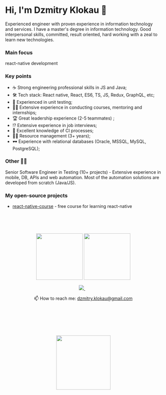 # Hi, I'm Dzmitry Klokau 👋
Experienced engineer with proven experience in information technology and services. I have a master's degree in information technology. Good interpersonal skills, committed, result oriented, hard working with a zeal to learn new technologies.

### Main focus
react-native development

### Key points
* ☕️ Strong engineering professional skills in JS and Java;
* 🛠 Tech stack: React native, React, ES6, TS, JS, Redux, GraphQL, etc;
* 🔧 Experienced in unit testing;
* 👨‍🏫 Extensive experience in conducting courses, mentoring and internships;
* 🏆 Great leadership experience (2-5 teammates) ;
* ⁉️ Extensive experience in job interviews;
* 🌊 Excellent knowledge of CI processes;
* 👨‍🚀 Resource management (3+ years);
* 🕶 Experience with relational databases (Oracle, MSSQL, MySQL, PostgreSQL);


### Other 👨‍🦳
Senior Software Engineer in Testing (10+ projects) - Extensive experience in mobile, DB, APIs and web automation. Most of the automation solutions are developed from scratch (Java/JS).

### My open-source projects
*   [react-native-course](https://github.com/rolling-scopes-school/react-native-course) - free course for learning react-native

<br><br><br>

<p align = 'center'>
 <a href="https://github-readme-stats.vercel.app/api?username=Dzmitry-Klokau&show_icons=true&count_private=true"><img height=150 src="https://github-readme-stats.vercel.app/api?username=Dzmitry-Klokau&show_icons=true&count_private=true" /></a>
<a href="https://github.com/Dzmitry-Klokau/github-readme-stats"><img height=150 src="https://github-readme-stats.vercel.app/api/top-langs/?username=Dzmitry-Klokau&layout=compact" /></a>
 </p>

<p align='center'>
  <a href="https://www.linkedin.com/in/dzmitry-klokau/" target="_blank">
    <img src="https://img.shields.io/badge/linkedin-%230077B5.svg?&style=for-the-badge&logo=linkedin&logoColor=white" />
  </a>&nbsp;&nbsp;
 <p align='center'>
  📫  How to reach me: <a href='mailto:dzmitry.klokau@gmail.com'>dzmitry.klokau@gmail.com</a>
</p>

<br><br><br>

<div align="center" style="margin: 40px 0">
    <a href="https://github.com/Dzmitry-Klokau/github-profile-views-counter">
        <img width="175px" src="https://komarev.com/ghpvc/?username=Dzmitry-Klokau&color=DE002D">
    </a>
</div>
